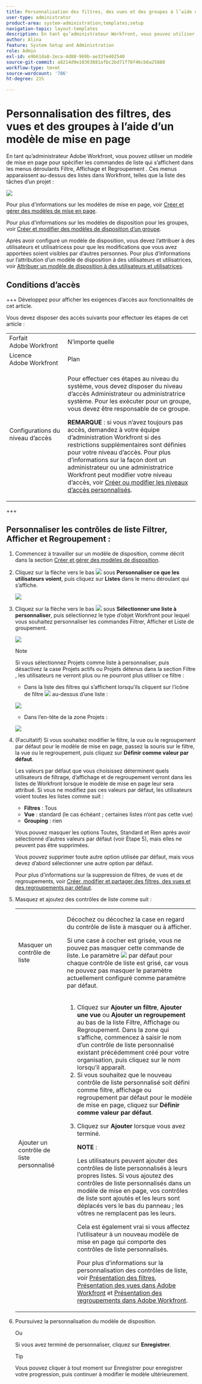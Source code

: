 ```yaml
---
title: Personnalisation des filtres, des vues et des groupes à l’aide d’un modèle de mise en page
user-type: administrator
product-area: system-administration;templates;setup
navigation-topic: layout-templates
description: En tant qu’administrateur Workfront, vous pouvez utiliser un modèle de mise en page pour spécifier les commandes de liste qui apparaissent dans les menus déroulants Filtre, Affichage et Regroupement. Ces menus apparaissent au-dessus des listes dans Workfront, telles que la liste des tâches d’un projet.
author: Alina
feature: System Setup and Administration
role: Admin
exl-id: e9b61da8-2eca-4d88-969b-ae337e402540
source-git-commit: a8214d9e10363881afbc2bd71f78f46cb6a25880
workflow-type: tm+mt
source-wordcount: '786'
ht-degree: 21%

---
```


# Personnalisation des filtres, des vues et des groupes à l’aide d’un modèle de mise en page

En tant qu’administrateur Adobe Workfront, vous pouvez utiliser un modèle de mise en page pour spécifier les commandes de liste qui s’affichent dans les menus déroulants Filtre, Affichage et Regroupement . Ces menus apparaissent au-dessus des listes dans Workfront, telles que la liste des tâches d’un projet :

![](assets/filter-view-grouping-layout-templates.png)

Pour plus d’informations sur les modèles de mise en page, voir [Créer et gérer des modèles de mise en page](../../../administration-and-setup/customize-workfront/use-layout-templates/create-and-manage-layout-templates.md).

Pour plus d’informations sur les modèles de disposition pour les groupes, voir [Créer et modifier des modèles de disposition d’un groupe](../../../administration-and-setup/manage-groups/work-with-group-objects/create-and-modify-a-groups-layout-templates.md).

Après avoir configuré un modèle de disposition, vous devez l’attribuer à des utilisateurs et utilisatricess pour que les modifications que vous avez apportées soient visibles par d’autres personnes. Pour plus d’informations sur l’attribution d’un modèle de disposition à des utilisateurs et utilisatrices, voir [Attribuer un modèle de disposition à des utilisateurs et utilisatrices](../use-layout-templates/assign-users-to-layout-template.md).

## Conditions d’accès

+++ Développez pour afficher les exigences d’accès aux fonctionnalités de cet article.

Vous devez disposer des accès suivants pour effectuer les étapes de cet article :

<table style="table-layout:auto"> 
 <col> 
 <col> 
 <tbody> 
  <tr> 
   <td role="rowheader">Forfait Adobe Workfront</td> 
   <td>N’importe quelle</td> 
  </tr> 
  <tr> 
   <td role="rowheader">Licence Adobe Workfront</td> 
   <td>Plan</td> 
  </tr> 
  <tr> 
   <td role="rowheader">Configurations du niveau d’accès</td> 
   <td> <p>Pour effectuer ces étapes au niveau du système, vous devez disposer du niveau d’accès Administrateur ou administratrice système.
Pour les exécuter pour un groupe, vous devez être responsable de ce groupe.</p> <p><b>REMARQUE</b> : si vous n’avez toujours pas accès, demandez à votre équipe d’administration Workfront si des restrictions supplémentaires sont définies pour votre niveau d’accès. Pour plus d’informations sur la façon dont un administrateur ou une administratrice Workfront peut modifier votre niveau d’accès, voir <a href="../../../administration-and-setup/add-users/configure-and-grant-access/create-modify-access-levels.md" class="MCXref xref">Créer ou modifier les niveaux d’accès personnalisés</a>.</p> </td> 
  </tr> 
 </tbody> 
</table>

+++

## Personnaliser les contrôles de liste Filtrer, Afficher et Regroupement :

1. Commencez à travailler sur un modèle de disposition, comme décrit dans la section [Créer et gérer des modèles de disposition](../../../administration-and-setup/customize-workfront/use-layout-templates/create-and-manage-layout-templates.md).
1. Cliquez sur la flèche vers le bas ![](assets/down-arrow-blue.png) sous **Personnaliser ce que les utilisateurs voient**, puis cliquez sur **Listes** dans le menu déroulant qui s’affiche.

   ![](assets/customize-what-users-see-dropdown-on-pg-adobe-branding.png)

1. Cliquez sur la flèche vers le bas ![](assets/down-arrow-blue.png) sous **Sélectionner une liste à personnaliser**, puis sélectionnez le type d’objet Workfront pour lequel vous souhaitez personnaliser les commandes Filtrer, Afficher et Liste de groupement.

   ![](assets/select-a-list-to-customize-menu-on-pg-adobe-branding.png)

   >[!NOTE]
   >
   >Si vous sélectionnez Projets comme liste à personnaliser, puis désactivez la case Projets actifs ou Projets détenus dans la section Filtre , les utilisateurs ne verront plus ou ne pourront plus utiliser ce filtre :
   >
   >* Dans la liste des filtres qui s’affichent lorsqu’ils cliquent sur l’icône de filtre ![](assets/filter-nwepng.png) au-dessus d’une liste :
   >   
   >  ![](assets/disable-filters-projects-im-on-or-own.png)
   >   
   >* Dans l’en-tête de la zone Projets :
   >   
   >  ![](assets/disable-filter-pills.png)

1. (Facultatif) Si vous souhaitez modifier le filtre, la vue ou le regroupement par défaut pour le modèle de mise en page, passez la souris sur le filtre, la vue ou le regroupement, puis cliquez sur **Définir comme valeur par défaut**.

   Les valeurs par défaut que vous choisissez déterminent quels utilisateurs de filtrage, d’affichage et de regroupement verront dans les listes de Workfront lorsque le modèle de mise en page leur sera attribué. Si vous ne modifiez pas ces valeurs par défaut, les utilisateurs voient toutes les listes comme suit :

   * **Filtres** : Tous
   * **Vue** : standard (le cas échéant ; certaines listes n’ont pas cette vue)
   * **Grouping** : rien

   Vous pouvez masquer les options Toutes, Standard et Rien après avoir sélectionné d’autres valeurs par défaut (voir Étape 5), mais elles ne peuvent pas être supprimées.

   Vous pouvez supprimer toute autre option utilisée par défaut, mais vous devez d’abord sélectionner une autre option par défaut.

   Pour plus d’informations sur la suppression de filtres, de vues et de regroupements, voir [Créer, modifier et partager des filtres, des vues et des regroupements par défaut](../../../administration-and-setup/set-up-workfront/configure-system-defaults/create-and-share-default-fvgs.md).

1. Masquez et ajoutez des contrôles de liste comme suit :

   <table style="table-layout:auto"> 
    <col> 
    <col> 
    <tbody> 
     <tr> 
      <td role="rowheader">Masquer un contrôle de liste</td> 
      <td> <p>Décochez ou décochez la case en regard du contrôle de liste à masquer ou à afficher.</p> <p>Si une case à cocher est grisée, vous ne pouvez pas masquer cette commande de liste. Le paramètre <img src="assets/default-pill.png"> par défaut pour chaque contrôle de liste est grisé, car vous ne pouvez pas masquer le paramètre actuellement configuré comme paramètre par défaut.</p> </td> 
     </tr> 
     <tr> 
      <td role="rowheader">Ajouter un contrôle de liste personnalisé</td> 
      <td> <p> 
        <ol> 
         <li value="1"> Cliquez sur <strong>Ajouter un filtre</strong>, <strong>Ajouter une vue</strong> ou <strong>Ajouter un regroupement</strong> au bas de la liste Filtre, Affichage ou Regroupement. Dans la zone qui s’affiche, commencez à saisir le nom d’un contrôle de liste personnalisé existant précédemment créé pour votre organisation, puis cliquez sur le nom lorsqu’il apparaît.</li> 
         <li value="2"> Si vous souhaitez que le nouveau contrôle de liste personnalisé soit défini comme filtre, affichage ou regroupement par défaut pour le modèle de mise en page, cliquez sur <strong>Définir comme valeur par défaut</strong>. </li> 
         <li value="3"> <p>Cliquez sur <strong>Ajouter</strong> lorsque vous avez terminé.</p> <p><b>NOTE</b> : <p>Les utilisateurs peuvent ajouter des contrôles de liste personnalisés à leurs propres listes. Si vous ajoutez des contrôles de liste personnalisés dans un modèle de mise en page, vos contrôles de liste sont ajoutés et les leurs sont déplacés vers le bas du panneau ; les vôtres ne remplacent pas les leurs.</p> <p>Cela est également vrai si vous affectez l’utilisateur à un nouveau modèle de mise en page qui comporte des contrôles de liste personnalisés. </p> <p>Pour plus d’informations sur la personnalisation des contrôles de liste, voir <a href="../../../reports-and-dashboards/reports/reporting-elements/filters-overview.md" class="MCXref xref">Présentation des filtres</a>, <a href="../../../reports-and-dashboards/reports/reporting-elements/views-overview.md" class="MCXref xref">Présentation des vues dans Adobe Workfront</a> et <a href="../../../reports-and-dashboards/reports/reporting-elements/groupings-overview.md" class="MCXref xref">Présentation des regroupements dans Adobe Workfront</a>.</p> </p> </li> 
        </ol> </p> </td> 
     </tr> 
    </tbody> 
   </table>

1. Poursuivez la personnalisation du modèle de disposition.

   Ou

   Si vous avez terminé de personnaliser, cliquez sur **Enregistrer**.

   >[!TIP]
   >
   >Vous pouvez cliquer à tout moment sur Enregistrer pour enregistrer votre progression, puis continuer à modifier le modèle ultérieurement.
